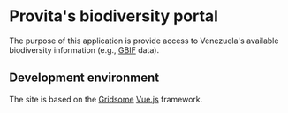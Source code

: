 # Provita's biodiversity portal

The purpose of this application is provide access to Venezuela's available biodiversity information (e.g., [GBIF](https://www.gbif.org/) data).

## Development environment

The site is based on the [Gridsome](https://gridsome.org/) [Vue.js](https://vuejs.org/) framework.
